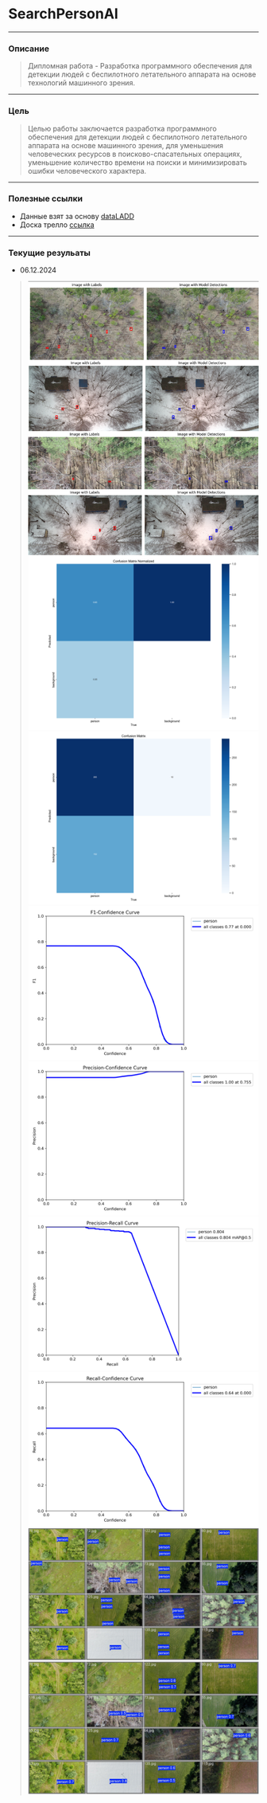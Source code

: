 # SearchPersonAI

---

### Описание
> Дипломная работа - Разработка программного обеспечения для детекции людей с беспилотного летательного аппарата на основе технологий машинного зрения.

---

### Цель
> Целью работы заключается разработка программного обеспечения для детекции людей с беспилотного летательного аппарата на основе машинного зрения, для уменьшения человеческих ресурсов в поисково-спасательных операциях, уменьшение количество времени на поиски и минимизировать ошибки человеческого характера.

---

### Полезные ссылки
 - Данные взят за основу [dataLADD](https://www.kaggle.com/datasets/mersico/lacmus-drone-dataset-ladd-v40)
 - Доска трелло [ссылка](https://trello.com/b/URGVZf3f/%D0%B4%D0%B8%D0%BF%D0%BB%D0%BE%D0%BC)

---

### Текущие резульаты
 - 06.12.2024
 > ![Alt-текст](./AI/imgResult/результат_1.png)
 > ![Alt-текст](./AI/Result/val_1/confusion_matrix_normalized.png)
 > ![Alt-текст](./AI/Result/val_1/confusion_matrix.png)
 > ![Alt-текст](./AI/Result/val_1/F1_curve.png)
 > ![Alt-текст](./AI/Result/val_1/P_curve.png)
 > ![Alt-текст](./AI/Result/val_1/PR_curve.png)
 > ![Alt-текст](./AI/Result/val_1/R_curve.png)
 > ![Alt-текст](./AI/Result/val_1/val_batch0_labels.jpg)
 > ![Alt-текст](./AI/Result/val_1/val_batch0_pred.jpg)




<!-- ![Alt-текст](URL_изображения) -->

<!-- > Это цитата. -->

<!-- ```javascript
console.log('Hello, world!'); -->

<!-- ### Таблицы
Таблицы создаются с помощью вертикальных черт `|` и дефисов `-`:

```markdown
| Заголовок 1 | Заголовок 2 |
|-------------|-------------|
| Ячейка 1    | Ячейка 2    |
| Ячейка 3    | Ячейка 4    | -->
